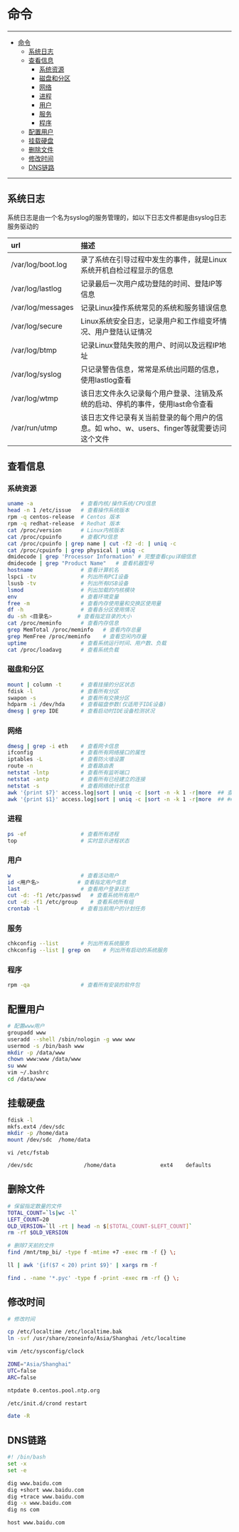 # 命令

------

- [命令](#命令)
  - [系统日志](#系统日志)
  - [查看信息](#查看信息)
    - [系统资源](#系统资源)
    - [磁盘和分区](#磁盘和分区)
    - [网络](#网络)
    - [进程](#进程)
    - [用户](#用户)
    - [服务](#服务)
    - [程序](#程序)
  - [配置用户](#配置用户)
  - [挂载硬盘](#挂载硬盘)
  - [删除文件](#删除文件)
  - [修改时间](#修改时间)
  - [DNS链路](#dns链路)

------

## 系统日志

系统日志是由一个名为syslog的服务管理的，如以下日志文件都是由syslog日志服务驱动的

| url               | 描述                                                                                     |
| :---------------- | :--------------------------------------------------------------------------------------- |
| /var/log/boot.log | 录了系统在引导过程中发生的事件，就是Linux系统开机自检过程显示的信息                      |
| /var/log/lastlog  | 记录最后一次用户成功登陆的时间、登陆IP等信息                                             |
| /var/log/messages | 记录Linux操作系统常见的系统和服务错误信息                                                |
| /var/log/secure   | Linux系统安全日志，记录用户和工作组变坏情况、用户登陆认证情况                            |
| /var/log/btmp     | 记录Linux登陆失败的用户、时间以及远程IP地址                                              |
| /var/log/syslog   | 只记录警告信息，常常是系统出问题的信息，使用lastlog查看                                  |
| /var/log/wtmp     | 该日志文件永久记录每个用户登录、注销及系统的启动、停机的事件，使用last命令查看           |
| /var/run/utmp     | 该日志文件记录有关当前登录的每个用户的信息。如 who、w、users、finger等就需要访问这个文件 |

## 查看信息

### 系统资源

``` sh
uname -a               # 查看内核/操作系统/CPU信息
head -n 1 /etc/issue   # 查看操作系统版本
rpm -q centos-release  # Centos 版本
rpm -q redhat-release  # Redhat 版本
cat /proc/version      # Linux内核版本
cat /proc/cpuinfo      # 查看CPU信息
cat /proc/cpuinfo | grep name | cut -f2 -d: | uniq -c
cat /proc/cpuinfo | grep physical | uniq -c
dmidecode | grep 'Processor Information' # 完整查看cpu详细信息
dmidecode | grep "Product Name"   # 查看机器型号
hostname               # 查看计算机名
lspci -tv              # 列出所有PCI设备
lsusb -tv              # 列出所有USB设备
lsmod                  # 列出加载的内核模块
env                    # 查看环境变量
free -m                # 查看内存使用量和交换区使用量
df -h                  # 查看各分区使用情况
du -sh <目录名>        # 查看指定目录的大小
cat /proc/meminfo      # 查看内存信息
grep MemTotal /proc/meminfo   # 查看内存总量
grep MemFree /proc/meminfo    # 查看空闲内存量
uptime                 # 查看系统运行时间、用户数、负载
cat /proc/loadavg      # 查看系统负载
```

### 磁盘和分区

``` sh
mount | column -t      # 查看挂接的分区状态
fdisk -l               # 查看所有分区
swapon -s              # 查看所有交换分区
hdparm -i /dev/hda     # 查看磁盘参数(仅适用于IDE设备)
dmesg | grep IDE       # 查看启动时IDE设备检测状况
```

### 网络

``` sh
dmesg | grep -i eth    # 查看网卡信息
ifconfig               # 查看所有网络接口的属性
iptables -L            # 查看防火墙设置
route -n               # 查看路由表
netstat -lntp          # 查看所有监听端口
netstat -antp          # 查看所有已经建立的连接
netstat -s             # 查看网络统计信息
awk '{print $7}' access.log|sort | uniq -c |sort -n -k 1 -r|more  ## 查询访问最频繁的URL
awk '{print $1}' access.log|sort | uniq -c |sort -n -k 1 -r|more  ## ## 查询访问最频繁的IP
```

### 进程

``` sh
ps -ef                 # 查看所有进程
top                    # 实时显示进程状态
```

### 用户

``` sh
w                      # 查看活动用户
id <用户名>            # 查看指定用户信息
last                   # 查看用户登录日志
cut -d: -f1 /etc/passwd   # 查看系统所有用户
cut -d: -f1 /etc/group    # 查看系统所有组
crontab -l             # 查看当前用户的计划任务
```

### 服务

``` sh
chkconfig --list       # 列出所有系统服务
chkconfig --list | grep on    # 列出所有启动的系统服务
```

### 程序

``` sh
rpm -qa                # 查看所有安装的软件包
```

## 配置用户

``` sh
# 配置www用户
groupadd www
useradd --shell /sbin/nologin -g www www
usermod -s /bin/bash www
mkdir -p /data/www
chown www:www /data/www
su www
vim ~/.bashrc
cd /data/www
```

## 挂载硬盘

``` sh
fdisk -l
mkfs.ext4 /dev/sdc
mkdir -p /home/data
mount /dev/sdc  /home/data
```

`vi /etc/fstab`

``` sh
/dev/sdc                /home/data              ext4    defaults        0 0
```

## 删除文件

``` sh
# 保留指定数量的文件
TOTAL_COUNT=`ls|wc -l`
LEFT_COUNT=20
OLD_VERSION=`ll -rt | head -n $[$TOTAL_COUNT-$LEFT_COUNT]`
rm -rf $OLD_VERSION

# 删除7天前的文件
find /mnt/tmp_bi/ -type f -mtime +7 -exec rm -f {} \;

ll | awk '{if($7 < 20) print $9}' | xargs rm -f

find . -name '*.pyc' -type f -print -exec rm -rf {} \;
```


## 修改时间

``` sh
# 修改时间

cp /etc/localtime /etc/localtime.bak
ln -svf /usr/share/zoneinfo/Asia/Shanghai /etc/localtime

vim /etc/sysconfig/clock

ZONE="Asia/Shanghai"
UTC=false
ARC=false

ntpdate 0.centos.pool.ntp.org

/etc/init.d/crond restart

date -R
```


## DNS链路

``` sh
#! /bin/bash
set -x
set -e

dig www.baidu.com
dig +short www.baidu.com
dig +trace www.baidu.com
dig -x www.baidu.com
dig ns com

host www.baidu.com
```
